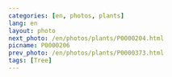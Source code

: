```yaml
---
categories: [en, photos, plants]
lang: en
layout: photo
next_photo: /en/photos/plants/P0000204.html
picname: P0000206
prev_photo: /en/photos/plants/P0000373.html
tags: [Tree]
---
```

